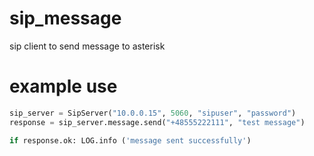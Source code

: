 # sip_message
sip client to send message to asterisk

# example use

```python
sip_server = SipServer("10.0.0.15", 5060, "sipuser", "password")
response = sip_server.message.send("+48555222111", "test message")

if response.ok: LOG.info ('message sent successfully')
```
